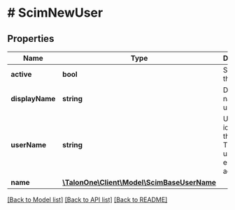# # ScimNewUser

## Properties

Name | Type | Description | Notes
------------ | ------------- | ------------- | -------------
**active** | **bool** | Status of the user. | [optional] 
**displayName** | **string** | Display name of the user. | [optional] 
**userName** | **string** | Unique identifier of the user. This is usually an email address. | [optional] 
**name** | [**\TalonOne\Client\Model\ScimBaseUserName**](ScimBaseUserName.md) |  | [optional] 

[[Back to Model list]](../../README.md#documentation-for-models) [[Back to API list]](../../README.md#documentation-for-api-endpoints) [[Back to README]](../../README.md)


